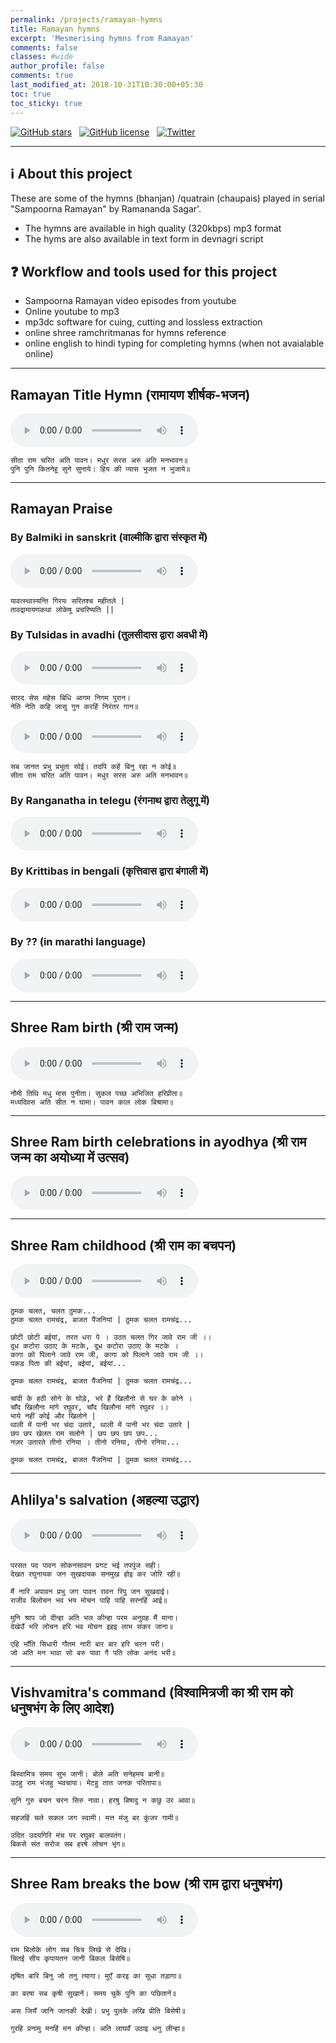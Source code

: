 ```yaml
---
permalink: /projects/ramayan-hymns
title: Ramayan hymns
excerpt: 'Mesmerising hymns from Ramayan'
comments: false
classes: #wide
author_profile: false
comments: true
last_modified_at: 2018-10-31T10:30:00+05:30
toc: true
toc_sticky: true
---
```



[![GitHub stars](https://img.shields.io/github/stars/Kulbhushan-Chand/Kulbhushan-Chand.github.io.svg?style=for-the-badge&logo=github&logoColor=white&maxAge=86400&longCache=true)](https://github.com/Kulbhushan-Chand/Kulbhushan-Chand.github.io/stargazers)
&nbsp;
[![GitHub license](https://img.shields.io/github/license/Kulbhushan-Chand/Kulbhushan-Chand.github.io.svg?style=for-the-badge&logo=github&logoColor=white&maxAge=86400&longCache=true)](https://github.com/Kulbhushan-Chand/Kulbhushan-Chand.github.io/blob/master/LICENSE.md)
&nbsp;
[![Twitter](https://img.shields.io/twitter/url/https/github.com/Kulbhushan-Chand/Kulbhushan-Chand.github.io.svg?style=for-the-badge&logo=twitter&maxAge=86400&longCache=true)](https://twitter.com/intent/tweet?text=Wow:&url=https%3A%2F%2Fgithub.com%2FKulbhushan-Chand%2FKulbhushan-Chand.github.io)


---
## ℹ️ About this project

These are some of the hymns (bhanjan) /quatrain (chaupais) played in serial "Sampoorna Ramayan" by Ramananda Sagar'.
- The hymns are available in high quality (320kbps) mp3 format
- The hyms are also available in text form in devnagri script


## ❓ Workflow and tools used for this project
- Sampoorna Ramayan video episodes from youtube
- Online youtube to mp3
- mp3dc software for cuing, cutting and lossless extraction
- online shree ramchritmanas for hymns reference 
- online english to hindi typing for completing hymns (when not avaialable online)

---
## Ramayan Title Hymn (रामायण शीर्षक-भजन)
<audio src="https://raw.githubusercontent.com/Kulbhushan-Chand/ramayan-hymns/master/hymns/ramayan-title.mp3" controls preload></audio>
```
सीता राम चरित अति पावन। मधुर सरस अरु अति मनभावन॥
पुनि पुनि कितनेहू सुने सुनाये। हिय की प्यास भुजत न भुजाये॥
```

---
## Ramayan Praise

### By Balmiki in sanskrit (वाल्मीकि द्वारा संस्कृत में)
<audio src="https://raw.githubusercontent.com/Kulbhushan-Chand/ramayan-hymns/master/hymns/ramayan-stuti-sanskrit.mp3" controls preload></audio>
```
यावत्स्थास्यन्ति गिरयः सरितश्च महीतले | 
तावद्रामायणकथा लोकेषु प्रचरिष्यति || 
```
### By Tulsidas in avadhi (तुलसीदास द्वारा अवधी में)
<audio src="https://raw.githubusercontent.com/Kulbhushan-Chand/ramayan-hymns/master/hymns/ramayan-stuti-awadhi-1.mp3" controls preload></audio>  
```
सारद सेस महेस बिधि आगम निगम पुरान।
नेति नेति कहि जासु गुन करहिं निरंतर गान॥
```
<audio src="https://raw.githubusercontent.com/Kulbhushan-Chand/ramayan-hymns/master/hymns/ramayan-stuti-awadhi-2.mp3" controls preload></audio>
```
सब जानत प्रभु प्रभुता सोई। तदपि कहें बिनु रहा न कोई॥
सीता राम चरित अति पावन। मधुर सरस अरु अति मनभावन॥
```
### By Ranganatha in telegu (रंगनाथ द्वारा तेलुगू में)
<audio src="https://raw.githubusercontent.com/Kulbhushan-Chand/ramayan-hymns/master/hymns/ramayan-stuti-telegu.mp3" controls preload></audio>

### By Krittibas in bengali (कृत्तिवास द्वारा बंगाली में)
<audio src="https://raw.githubusercontent.com/Kulbhushan-Chand/ramayan-hymns/master/hymns/ramayan-stuti-bengali.mp3" controls preload></audio>

### By ?? (in marathi language)
<audio src="https://raw.githubusercontent.com/Kulbhushan-Chand/ramayan-hymns/master/hymns/ramayan-stuti-marathi.mp3" controls preload></audio>

---
## Shree Ram birth (श्री राम जन्म)
<audio src="https://raw.githubusercontent.com/Kulbhushan-Chand/ramayan-hymns/master/hymns/ramayan-shree-ram-birth.mp3" controls preload></audio>
```
नौमी तिथि मधु मास पुनीता। सुकल पच्छ अभिजित हरिप्रीता॥
मध्यदिवस अति सीत न घामा। पावन काल लोक बिश्रामा॥
```

---
## Shree Ram birth celebrations in ayodhya (श्री राम जन्म का अयोध्या में उत्सव)
<audio src="https://raw.githubusercontent.com/Kulbhushan-Chand/ramayan-hymns/master/hymns/ramayan-shree-ram-birth-celebrations.mp3" controls preload></audio>

---
## Shree Ram childhood (श्री राम का बचपन)
<audio src="https://raw.githubusercontent.com/Kulbhushan-Chand/ramayan-hymns/master/hymns/ramayan-shree-ram-childhood.mp3" controls preload></audio>
```
ठुमक चलत, चलत ठुमक...
ठुमक चलत रामचंद्र, बाजत पैंजनियां | ठुमक चलत रामचंद्र...

छोटी छोटी बईयां, तरत धरा पे । उठत चलत गिर जावे राम जी ।।
दूध कटोरा उठाए के मटके, दूध कटोरा उठाए के मटके । 
कागा को पिलाने जावे राम जी, कागा को पिलाने जावे राम जी ।।
पकड़ पिता की बईयां, बईयां, बईयां... 

ठुमक चलत रामचंद्र, बाजत पैंजनियां | ठुमक चलत रामचंद्र...

चांदी के हठी सोने के घोड़े, भरे हैं खिलौनो से घर के कोने ।
चाँद खिलौना मांगे रघुवर, चाँद खिलौना मांगे रघुवर ।।
भाये नहीं कोई और खिलोने | 
थाली में पानी भर चंदा उतारे, थाली में पानी भर चंदा उतारे |
छप छप खेलत राम सलोने | छप छप छप छप...
नज़र उतारते तीनो रनिया । तीनो रनिया, तीनो रनिया...

ठुमक चलत रामचंद्र, बाजत पैंजनियां | ठुमक चलत रामचंद्र...

```

---
## Ahlilya's salvation (अहल्या उद्धार)
<audio src="https://raw.githubusercontent.com/Kulbhushan-Chand/ramayan-hymns/master/hymns/ramayan-ahilya-udhaar.mp3" controls preload></audio>
```
परसत पद पावन सोकनसावन प्रगट भई तपपुंज सही।
देखत रघुनायक जन सुखदायक सनमुख होइ कर जोरि रही॥

मैं नारि अपावन प्रभु जग पावन रावन रिपु जन सुखदाई।
राजीव बिलोचन भव भय मोचन पाहि पाहि सरनहिं आई॥

मुनि श्राप जो दीन्हा अति भल कीन्हा परम अनुग्रह मैं माना।
देखेउँ भरि लोचन हरि भव मोचन इहइ लाभ संकर जाना॥ 

एहि भाँति सिधारी गौतम नारी बार बार हरि चरन परी।
जो अति मन भावा सो बरु पावा गै पति लोक अनंद भरी॥
```

---
## Vishvamitra's command (विश्वामित्रजी का श्री राम को धनुषभंग के लिए आदेश)
<audio src="{{ site.url }}{{ site.baseurl }}/assets/audio/posts/articles/ramayan-vishwamitra-asked-shree-ram-to-break-the-bow.mp3" controls preload></audio>
```
बिस्वामित्र समय सुभ जानी। बोले अति सनेहमय बानी॥
उठहु राम भंजहु भवचापा। मेटहु तात जनक परितापा॥

सुनि गुरु बचन चरन सिरु नावा। हरषु बिषादु न कछु उर आवा॥

सहजहिं चले सकल जग स्वामी। मत्त मंजु बर कुंजर गामी॥

उदित उदयगिरि मंच पर रघुबर बालपतंग।
बिकसे संत सरोज सब हरषे लोचन भृंग॥
```

---
## Shree Ram breaks the bow (श्री राम द्वारा धनुषभंग)
<audio src="https://raw.githubusercontent.com/Kulbhushan-Chand/ramayan-hymns/master/hymns/ramayan-shree-ram-breaks-the-bow.mp3" controls preload></audio>
```
राम बिलोके लोग सब चित्र लिखे से देखि।
चितई सीय कृपायतन जानी बिकल बिसेषि॥

तृषित बारि बिनु जो तनु त्यागा। मुएँ करइ का सुधा तड़ागा॥

का बरषा सब कृषी सुखानें। समय चुकें पुनि का पछितानें॥

अस जियँ जानि जानकी देखी। प्रभु पुलके लखि प्रीति बिसेषी॥

गुरहि प्रनामु मनहिं मन कीन्हा। अति लाघवँ उठाइ धनु लीन्हा॥
```


